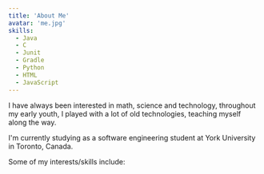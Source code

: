 ```yaml
---
title: 'About Me'
avatar: 'me.jpg'
skills:
  - Java 
  - C
  - Junit
  - Gradle
  - Python
  - HTML
  - JavaScript
---
```


I have always been interested in math, science and technology, throughout my early youth, I played with a lot of old technologies, teaching myself along the way.

I'm currently studying as a software engineering student at York University in Toronto, Canada.  

Some of my interests/skills include:
